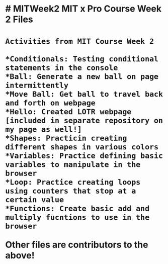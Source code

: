 <h1>
# MITWeek2
MIT x Pro Course Week 2 Files
  <h1>

    Activities from MIT Course Week 2
    
    *Conditionals: Testing conditional statements in the console
    *Ball: Generate a new ball on page intermittently
    *Move Ball: Get ball to travel back and forth on webpage
    *Hello: Created LOTR webpage [included in separate repository on my page as well!]
    *Shapes: Practicin creating different shapes in various colors
    *Variables: Practice defining basic variables to manipulate in the browser
    *Loop: Practice creating loops using counters that stop at a certain value
    *Functions: Create basic add and multiply fucntions to use in the browser
    
  Other files are contributors to the above!
